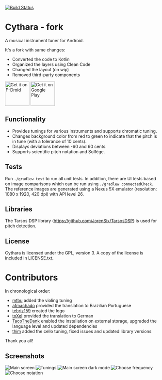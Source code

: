 [![Build Status](https://travis-ci.org/gstraube/cythara.svg?branch=master)](https://travis-ci.org/gstraube/cythara)

# Cythara - fork
A musical instrument tuner for Android.

It's a fork with same changes:
* Converted the code to Kotlin
* Organized the layers using Clean Code
* Changed the layout (on wip)
* Removed third-party components

[<img src="https://f-droid.org/badge/get-it-on.png"
      alt="Get it on F-Droid"
      height="80">](https://f-droid.org/app/com.github.cythara)
[<img src="https://play.google.com/intl/en_us/badges/images/generic/en_badge_web_generic.png"
      alt="Get it on Google Play"
      height="80">](https://play.google.com/store/apps/details?id=com.github.cythara)

## Functionality

* Provides tunings for various instruments and supports chromatic tuning.
* Changes background color from red to green to indicate that the pitch is in tune (with a tolerance of 10 cents).
* Displays deviations between -60 and 60 cents.
* Supports scientific pitch notation and Solfège.

## Tests

Run `./gradlew test` to run all unit tests. In addition, there are UI tests based on image comparisons which
can be run using `./gradlew connectedCheck`. The reference images are generated using a Nexus 5X emulator
(resolution: 1080 x 1920, 420 dpi) with API level 26.

## Libraries

The Tarsos DSP library (https://github.com/JorenSix/TarsosDSP) is used for pitch detection.

## License

Cythara is licensed under the GPL, version 3. A copy of the license is included in LICENSE.txt.

# Contributors

In chronological order:
* [mtbu](https://github.com/mtbu) added the violing tuning
* [afmachado](https://github.com/afmachado) provided the translation to Brazilian Portuguese
* [tebriz159](https://github.com/tebriz159) created the logo
* [toXel](https://github.com/toXel) provided the translation to German
* [TacoTheDank](https://github.com/TacoTheDank) enabled the installation on external storage, upgraded the language level and updated dependencies
* [thim](https://github.com/thim) added the cello tuning, fixed issues and updated library versions

Thank you all!

## Screenshots

![Main screen](/screenshots/screen1.png?raw=true) <!-- .element height="50%" width="50%" -->
![Tunings](/screenshots/screen2.png?raw=true) <!-- .element height="50%" width="50%" -->
![Main screen dark mode](/screenshots/screen3.png?raw=true) <!-- .element height="50%" width="50%" -->
![Choose frequency](/screenshots/screen4.png?raw=true) <!-- .element height="50%" width="50%" -->
![Choose notation](/screenshots/screen5.png?raw=true) <!-- .element height="50%" width="50%" -->
